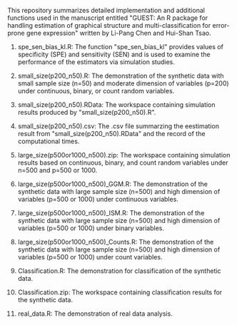 This repository summarizes detailed implementation and additional functions used in the manuscript entitled "GUEST: An R package for handling estimation of graphical structure and multi-classification for error-prone gene expression" written by Li-Pang Chen and Hui-Shan Tsao.

1. spe_sen_bias_kl.R: The function "spe_sen_bias_kl" provides values of specificity (SPE) and sensitivity (SEN) and is used to examine the performance of the estimators via simulation studies.

2. small_size(p200_n50).R: The demonstration of the synthetic data with small sample size (n=50) and moderate dimension of variables (p=200) under continuous, binary, or count random variables.

3. small_size(p200_n50).RData: The workspace containing simulation results produced by "small_size(p200_n50).R".

4. small_size(p200_n50).csv: The .csv file summarzing the eestimation result from "small_size(p200_n50).RData" and the record of the computational times.

5. large_size(p500or1000_n500).zip: The workspace containing simulation results based on continuous, binary, and count random variables under n=500 and p=500 or 1000.

6. large_size(p500or1000_n500)_GGM.R: The demonstration of the synthetic data with large sample size (n=500) and high dimension of variables (p=500 or 1000) under continuous variables.

7. large_size(p500or1000_n500)_ISM.R: The demonstration of the synthetic data with large sample size (n=500) and high dimension of variables (p=500 or 1000) under binary variables.

8. large_size(p500or1000_n500)_Counts.R: The demonstration of the synthetic data with large sample size (n=500) and high dimension of variables (p=500 or 1000) under count variables.

9. Classification.R: The demonstration for classification of the synthetic data.

10. Classification.zip: The workspace containing classification results for the synthetic data.

11. real_data.R: The demonstration of real data analysis.

